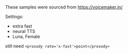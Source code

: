 These samples were sourced from https://voicemaker.in/

Settings:
* extra fast
* neural TTS
* Luna, Female

still need `<prosody rate='x-fast'>point</prosody>`